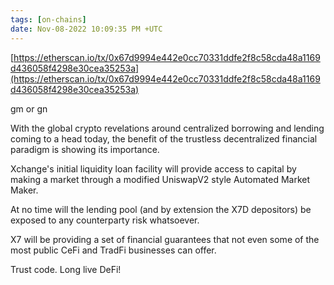 ```yaml
---
tags: [on-chains]
date: Nov-08-2022 10:09:35 PM +UTC
---
```


[https://etherscan.io/tx/0x67d9994e442e0cc70331ddfe2f8c58cda48a1169d436058f4298e30cea35253a](https://etherscan.io/tx/0x67d9994e442e0cc70331ddfe2f8c58cda48a1169d436058f4298e30cea35253a)

gm or gn

With the global crypto revelations around centralized borrowing and lending coming to a head today, the benefit of the trustless decentralized financial paradigm is showing its importance.

Xchange's initial liquidity loan facility will provide access to capital by making a market through a modified UniswapV2 style Automated Market Maker.

At no time will the lending pool (and by extension the X7D depositors) be exposed to any counterparty risk whatsoever.

X7 will be providing a set of financial guarantees that not even some of the most public CeFi and TradFi businesses can offer.

Trust code. Long live DeFi!
